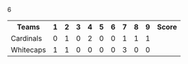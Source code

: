 <table>
  <tr>
    <th>     Teams     </th>
    <th>1</th>
    <th>2</th>
    <th>3</th>
    <th>4</th>
    <th>5</th>
    <th>6</th>
    <th>7</th>
    <th>8</th>
    <th>9</th>
    <th>Score</th>
  </tr>
  <tr>
    <td>Cardinals</td>
    <td>0</td>
    <td>1</td>
    <td>0</td>
    <td>2</td>
    <td>0</td>
    <td>0</td>
    <td>1</td>
    <td>1</td>
    <td>1</td>
    <output name="Cardinals"> 6</output>
  </tr>
  <tr>
    <td>Whitecaps</td>
    <td>1</td>
    <td>1</td>
    <td>0</td>
    <td>0</td>
    <td>0</td>
    <td>0</td>
    <td>3</td>
    <td>0</td>
    <td>0</td>
    </tr>
    </table>
